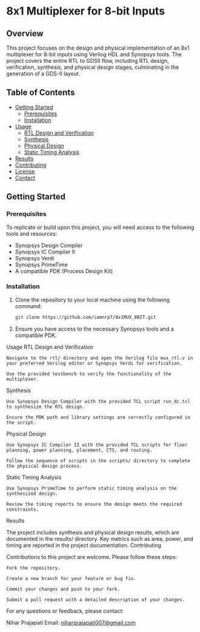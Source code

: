 
# 8x1 Multiplexer for 8-bit Inputs

## Overview

This project focuses on the design and physical implementation of an 8x1 multiplexer for 8-bit inputs using Verilog HDL and Synopsys tools. The project covers the entire RTL to GDSII flow, including RTL design, verification, synthesis, and physical design stages, culminating in the generation of a GDS-II layout.

## Table of Contents

- [Getting Started](#getting-started)
  - [Prerequisites](#prerequisites)
  - [Installation](#installation)
- [Usage](#usage)
  - [RTL Design and Verification](#rtl-design-and-verification)
  - [Synthesis](#synthesis)
  - [Physical Design](#physical-design)
  - [Static Timing Analysis](#static-timing-analysis)
- [Results](#results)
- [Contributing](#contributing)
- [License](#license)
- [Contact](#contact)

## Getting Started

### Prerequisites

To replicate or build upon this project, you will need access to the following tools and resources:

- Synopsys Design Compiler
- Synopsys IC Compiler II
- Synopsys Verdi
- Synopsys PrimeTime
- A compatible PDK (Process Design Kit)

### Installation

1. Clone the repository to your local machine using the following command:

   ```bash
   git clone https://github.com/iamnrp7/8x1MUX_8BIT.git
   
2. Ensure you have access to the necessary Synopsys tools and a compatible PDK.

Usage
RTL Design and Verification

    Navigate to the rtl/ directory and open the Verilog file mux_rtl.v in your preferred Verilog editor or Synopsys Verdi for verification.

    Use the provided testbench to verify the functionality of the multiplexer.

Synthesis

    Use Synopsys Design Compiler with the provided TCL script run_dc.tcl to synthesize the RTL design.

    Ensure the PDK path and library settings are correctly configured in the script.

Physical Design

    Use Synopsys IC Compiler II with the provided TCL scripts for floor planning, power planning, placement, CTS, and routing.

    Follow the sequence of scripts in the scripts/ directory to complete the physical design process.

Static Timing Analysis

    Use Synopsys PrimeTime to perform static timing analysis on the synthesized design.

    Review the timing reports to ensure the design meets the required constraints.

Results

The project includes synthesis and physical design results, which are documented in the results/ directory. Key metrics such as area, power, and timing are reported in the project documentation.
Contributing

Contributions to this project are welcome. Please follow these steps:

    Fork the repository.

    Create a new branch for your feature or bug fix.

    Commit your changes and push to your fork.

    Submit a pull request with a detailed description of your changes.


For any questions or feedback, please contact:

Nihar Prajapati
Email: niharprajapati007@gmail.com
